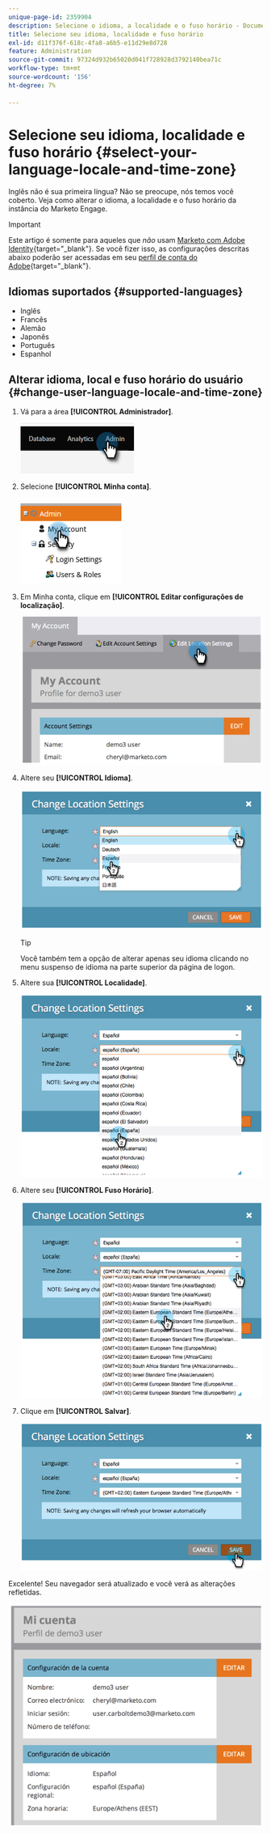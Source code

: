 ```yaml
---
unique-page-id: 2359904
description: Selecione o idioma, a localidade e o fuso horário - Documentação do Marketo - Documentação do produto
title: Selecione seu idioma, localidade e fuso horário
exl-id: d11f376f-618c-4fa8-a6b5-e11d29e8d728
feature: Administration
source-git-commit: 97324d932b65020d041f728928d3792140bea71c
workflow-type: tm+mt
source-wordcount: '156'
ht-degree: 7%

---
```


# Selecione seu idioma, localidade e fuso horário {#select-your-language-locale-and-time-zone}

Inglês não é sua primeira língua? Não se preocupe, nós temos você coberto. Veja como alterar o idioma, a localidade e o fuso horário da instância do Marketo Engage.

>[!IMPORTANT]
>
>Este artigo é somente para aqueles que _não_ usam [Marketo com Adobe Identity](/help/marketo/product-docs/administration/marketo-with-adobe-identity/adobe-identity-management-overview.md){target="_blank"}. Se você fizer isso, as configurações descritas abaixo poderão ser acessadas em seu [perfil de conta do Adobe](https://account.adobe.com/profile){target="_blank"}.

## Idiomas suportados {#supported-languages}

* Inglês
* Francês
* Alemão
* Japonês
* Português
* Espanhol

## Alterar idioma, local e fuso horário do usuário {#change-user-language-locale-and-time-zone}

1. Vá para a área **[!UICONTROL Administrador]**.

   ![](assets/select-your-language-locale-and-time-zone-1.png)

1. Selecione **[!UICONTROL Minha conta]**.

   ![](assets/select-your-language-locale-and-time-zone-2.png)

1. Em Minha conta, clique em **[!UICONTROL Editar configurações de localização]**.

   ![](assets/select-your-language-locale-and-time-zone-3.png)

1. Altere seu **[!UICONTROL Idioma]**.

   ![](assets/select-your-language-locale-and-time-zone-4.png)

   >[!TIP]
   >
   >Você também tem a opção de alterar apenas seu idioma clicando no menu suspenso de idioma na parte superior da página de logon.

1. Altere sua **[!UICONTROL Localidade]**.

   ![](assets/select-your-language-locale-and-time-zone-5.png)

1. Altere seu **[!UICONTROL Fuso Horário]**.

   ![](assets/select-your-language-locale-and-time-zone-6.png)

1. Clique em **[!UICONTROL Salvar]**.

   ![](assets/select-your-language-locale-and-time-zone-7.png)

Excelente! Seu navegador será atualizado e você verá as alterações refletidas.

![](assets/select-your-language-locale-and-time-zone-8.png)
